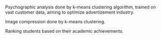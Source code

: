 

Psychographic analysis done by k-means clustering algorithm, trained on vast customer data, aiming to optimize advertizement industry.

Image compression done by k-means clustering.

Ranking students based on their academic achievements.
